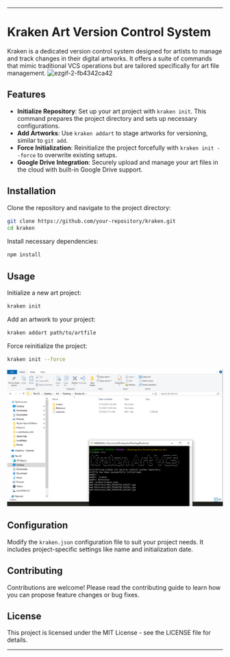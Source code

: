 
---

# Kraken Art Version Control System

Kraken is a dedicated version control system designed for artists to manage and track changes in their digital artworks. It offers a suite of commands that mimic traditional VCS operations but are tailored specifically for art file management.
![ezgif-2-fb4342ca42](https://github.com/user-attachments/assets/e79afb24-309f-4166-a1d0-8368b565ded1)



## Features


- **Initialize Repository**: Set up your art project with `kraken init`. This command prepares the project directory and sets up necessary configurations.
- **Add Artworks**: Use `kraken addart` to stage artworks for versioning, similar to `git add`.
- **Force Initialization**: Reinitialize the project forcefully with `kraken init --force` to overwrite existing setups.
- **Google Drive Integration**: Securely upload and manage your art files in the cloud with built-in Google Drive support.

## Installation

Clone the repository and navigate to the project directory:

```bash
git clone https://github.com/your-repository/kraken.git
cd kraken
```

Install necessary dependencies:

```bash
npm install
```

## Usage

Initialize a new art project:

```bash
kraken init
```

Add an artwork to your project:

```bash
kraken addart path/to/artfile
```

Force reinitialize the project:

```bash
kraken init --force
```
![alt text](./src/assets/image.png)

## Configuration

Modify the `kraken.json` configuration file to suit your project needs. It includes project-specific settings like name and initialization date.

## Contributing

Contributions are welcome! Please read the contributing guide to learn how you can propose feature changes or bug fixes.

## License

This project is licensed under the MIT License - see the LICENSE file for details.

---
